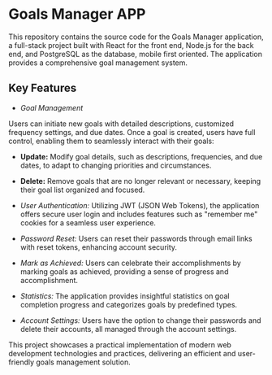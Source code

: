 # Goals Manager APP 

This repository contains the source code for the Goals Manager application, a full-stack project built with React for the front end, Node.js for the back end, and PostgreSQL as the database, mobile first oriented. The application provides a comprehensive goal management system.

## Key Features

* *Goal Management*

Users can initiate new goals with detailed descriptions, customized frequency settings, and due dates. Once a goal is created, users have full control, enabling them to seamlessly interact with their goals:
* **Update:** Modify goal details, such as descriptions, frequencies, and due dates, to adapt to changing priorities and circumstances.
* **Delete:** Remove goals that are no longer relevant or necessary, keeping their goal list organized and focused.

* *User Authentication:*
Utilizing JWT (JSON Web Tokens), the application offers secure user login and includes features such as "remember me" cookies for a seamless user experience.

* *Password Reset:*
Users can reset their passwords through email links with reset tokens, enhancing account security.

* *Mark as Achieved:*
Users can celebrate their accomplishments by marking goals as achieved, providing a sense of progress and accomplishment.

* *Statistics:*
The application provides insightful statistics on goal completion progress and categorizes goals by predefined types.

* *Account Settings:*
Users have the option to change their passwords and delete their accounts, all managed through the account settings.

This project showcases a practical implementation of modern web development technologies and practices, delivering an efficient and user-friendly goals management solution.

